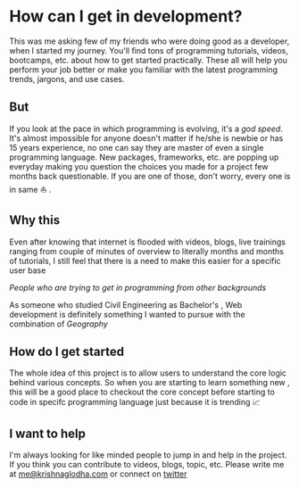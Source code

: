 # How can I get in development?

This was me asking few of my friends who were doing good as a developer, when I started my journey. You'll find tons of programming tutorials, videos, bootcamps, etc. about how to get started practically. These all will help you perform your job better or make you familiar with the latest programming trends, jargons, and use cases. 

## But

If you look at the pace in which programming is evolving, it's a *god speed*. It's almost impossible for anyone doesn't matter if he/she is newbie or has 15 years experience, no one can say they are master of even a single programming language. New packages, frameworks, etc. are popping up everyday making you question the choices you made for a project few months back questionable. If you are one of those, don't worry, every one is in same ⛵ .

## Why this

Even after knowing that internet is flooded with videos, blogs, live trainings ranging from couple of minutes of overview to literally months and months of tutorials, I still feel that there is a need to make this easier for a specific user base 

<i>People who are trying to get in programming from other backgrounds</i>

As someone who studied Civil Engineering as Bachelor's , Web development is definitely something I wanted to pursue with the combination of <i> Geography </i>

## How do I get started

The whole idea of this project is to allow users to understand the core logic behind various concepts. So when you are starting to learn something new , this will be a good place to checkout the core concept before starting to code in specifc programming language just because it is trending 📈 


## I want to help

I'm always looking for like minded people to jump in and help in the project. If you think you can contribute to videos, blogs, topic, etc. Please write me at me@krishnaglodha.com  or connect on [twitter](https://twitter.com/krishnaglodha)
